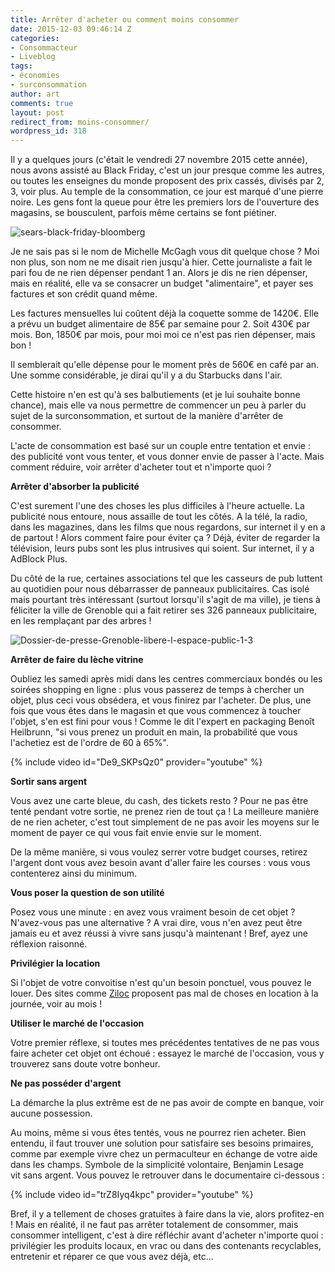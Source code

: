 ```yaml
---
title: Arrêter d'acheter ou comment moins consommer
date: 2015-12-03 09:46:14 Z
categories:
- Consommacteur
- Liveblog
tags:
- économies
- surconsommation
author: art
comments: true
layout: post
redirect_from: moins-consommer/
wordpress_id: 318
---
```


Il y a quelques jours (c'était le vendredi 27 novembre 2015 cette année), nous avons assisté au Black Friday, c'est un jour presque comme les autres, ou toutes les enseignes du monde proposent des prix cassés, divisés par 2, 3, voir plus. Au temple de la consommation, ce jour est marqué d'une pierre noire. Les gens font la queue pour être les premiers lors de l'ouverture des magasins, se bousculent, parfois même certains se font piétiner.

<img alt="sears-black-friday-bloomberg" data-src="https://static.irz.fr/2015/12/sears-black-friday-bloomberg.jpg" src="https://static.irz.fr/thumb.php?size=<100&crop=0&src=https://static.irz.fr/2015/12/sears-black-friday-bloomberg.jpg" />

Je ne sais pas si le nom de Michelle McGagh vous dit quelque chose ? Moi non plus, son nom ne me disait rien jusqu'à hier. Cette journaliste a fait le pari fou de ne rien dépenser pendant 1 an. Alors je dis ne rien dépenser, mais en réalité, elle va se consacrer un budget "alimentaire", et payer ses factures et son crédit quand même.

Les factures mensuelles lui coûtent déjà la coquette somme de 1420€. Elle a prévu un budget alimentaire de 85€ par semaine pour 2. Soit 430€ par mois. Bon, 1850€ par mois, pour moi moi ce n'est pas rien dépenser, mais bon !

Il semblerait qu'elle dépense pour le moment près de 560€ en café par an. Une somme considérable, je dirai qu'il y a du Starbucks dans l'air.

Cette histoire n'en est qu'à ses balbutiements (et je lui souhaite bonne chance), mais elle va nous permettre de commencer un peu à parler du sujet de la surconsommation, et surtout de la manière d'arrêter de consommer.

L'acte de consommation est basé sur un couple entre tentation et envie : des publicité vont vous tenter, et vous donner envie de passer à l'acte. Mais comment réduire, voir arrêter d'acheter tout et n'importe quoi ?

**Arrêter d'absorber la publicité**

C'est surement l'une des choses les plus difficiles à l'heure actuelle. La publicité nous entoure, nous assaille de tout les côtés. A la télé, la radio, dans les magazines, dans les films que nous regardons, sur internet il y en a de partout ! Alors comment faire pour éviter ça ? Déjà, éviter de regarder la télévision, leurs pubs sont les plus intrusives qui soient. Sur internet, il y a AdBlock Plus.

Du côté de la rue, certaines associations tel que les casseurs de pub luttent au quotidien pour nous débarrasser de panneaux publicitaires. Cas isolé mais pourtant très intéressant (surtout lorsqu'il s'agit de ma ville), je tiens à féliciter la ville de Grenoble qui a fait retirer ses 326 panneaux publicitaire, en les remplaçant par des arbres !

<img alt="Dossier-de-presse-Grenoble-libere-l-espace-public-1-3" data-src="https://static.irz.fr/2015/12/Dossier-de-presse-Grenoble-libere-l-espace-public-1-3.jpg" src="https://static.irz.fr/thumb.php?size=<100&crop=0&src=https://static.irz.fr/2015/12/Dossier-de-presse-Grenoble-libere-l-espace-public-1-3.jpg" />

**Arrêter de faire du lèche vitrine**

Oubliez les samedi après midi dans les centres commerciaux bondés ou les soirées shopping en ligne : plus vous passerez de temps à chercher un objet, plus ceci vous obsédera, et vous finirez par l'acheter. De plus, une fois que vous êtes dans le magasin et que vous commencez à toucher l'objet, s'en est fini pour vous ! Comme le dit l'expert en packaging Benoît Heilbrunn, "si vous prenez un produit en main, la probabilité que vous l'achetiez est de l'ordre de 60 à 65%".

{% include video id="De9_SKPsQz0" provider="youtube" %}

**Sortir sans argent**

Vous avez une carte bleue, du cash, des tickets resto ? Pour ne pas être tenté pendant votre sortie, ne prenez rien de tout ça ! La meilleure manière de ne rien acheter, c'est tout simplement de ne pas avoir les moyens sur le moment de payer ce qui vous fait envie envie sur le moment.

De la même manière, si vous voulez serrer votre budget courses, retirez l'argent dont vous avez besoin avant d'aller faire les courses : vous vous contenterez ainsi du minimum.

**Vous poser la question de son utilité**

Posez vous une minute : en avez vous vraiment besoin de cet objet ? N'avez-vous pas une alternative ? A vrai dire, vous n'en avez peut être jamais eu et avez réussi à vivre sans jusqu'à maintenant ! Bref, ayez une réflexion raisonné.

**Privilégier la location**

Si l'objet de votre convoitise n'est qu'un besoin ponctuel, vous pouvez le louer. Des sites comme [Ziloc](http://fr.zilok.com/) proposent pas mal de choses en location à la journée, voir au mois !

**Utiliser le marché de l'occasion**

Votre premier réflexe, si toutes mes précédentes tentatives de ne pas vous faire acheter cet objet ont échoué : essayez le marché de l'occasion, vous y trouverez sans doute votre bonheur.

**Ne pas posséder d'argent**

La démarche la plus extrême est de ne pas avoir de compte en banque, voir aucune possession.

Au moins, même si vous êtes tentés, vous ne pourrez rien acheter. Bien entendu, il faut trouver une solution pour satisfaire ses besoins primaires, comme par exemple vivre chez un permaculteur en échange de votre aide dans les champs. Symbole de la simplicité volontaire, Benjamin Lesage vit sans argent. Vous pouvez le retrouver dans le documentaire ci-dessous :

{% include video id="trZ8Iyq4kpc" provider="youtube" %}

Bref, il y a tellement de choses gratuites à faire dans la vie, alors profitez-en ! Mais en réalité, il ne faut pas arrêter totalement de consommer, mais consommer intelligent, c'est à dire réfléchir avant d'acheter n'importe quoi : privilégier les produits locaux, en vrac ou dans des contenants recyclables, entretenir et réparer ce que vous avez déjà, etc...
